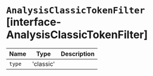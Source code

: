 # `AnalysisClassicTokenFilter` [interface-AnalysisClassicTokenFilter]

| Name | Type | Description |
| - | - | - |
| `type` | 'classic' | &nbsp; |
